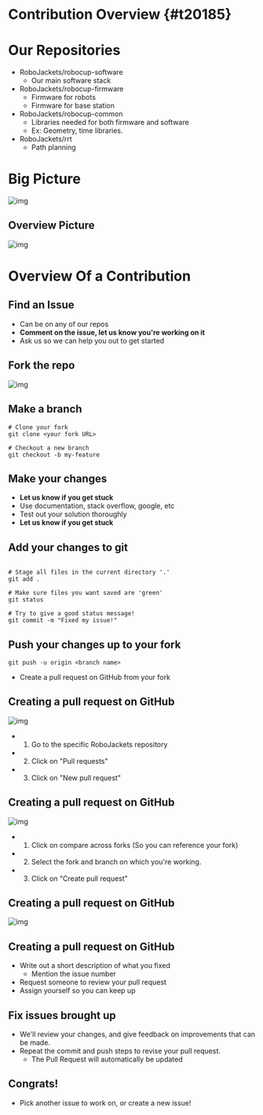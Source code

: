 # Contribution Overview {#t20185}


# Our Repositories

-   RoboJackets/robocup-software
    -   Our main software stack
-   RoboJackets/robocup-firmware
    -   Firmware for robots
    -   Firmware for base station
-   RoboJackets/robocup-common
    -   Libraries needed for both firmware and software
    -   Ex: Geometry, time libraries.
-   RoboJackets/rrt
    -   Path planning


# Big Picture

![img](https://i.imgur.com/VAK4mLY.png)


## Overview Picture

![img](https://cloud.GitHubusercontent.com/assets/4349709/11414363/8936f22e-93c2-11e5-9324-5c9055b1a4e4.jpg)


# Overview Of a Contribution


## Find an Issue

-   Can be on any of our repos
-   **Comment on the issue, let us know you're working on it**
-   Ask us so we can help you out to get started


## Fork the repo

![img]( https://i.imgur.com/FCv2gZH.png)


## Make a branch

```shell
# Clone your fork
git clone <your fork URL>

# Checkout a new branch
git checkout -b my-feature
```


## Make your changes

-   **Let us know if you get stuck**
-   Use documentation, stack overflow, google, etc
-   Test out your solution thoroughly
-   **Let us know if you get stuck**


## Add your changes to git

```shell

# Stage all files in the current directory '.'
git add .

# Make sure files you want saved are 'green'
git status

# Try to give a good status message!
git commit -m "Fixed my issue!"
```


## Push your changes up to your fork

```shell
git push -u origin <branch name>
```

-   Create a pull request on GitHub from your fork


## Creating a pull request on GitHub

![img]( https://i.imgur.com/P3BBw6m.png)

-   1. Go to the specific RoboJackets repository
-   2. Click on "Pull requests"
-   3. Click on "New pull request"


## Creating a pull request on GitHub

![img]( https://i.imgur.com/KxR8Wtz.png)

-   1. Click on compare across forks (So you can reference your fork)
-   2. Select the fork and branch on which you're working.
-   3. Click on "Create pull request"


## Creating a pull request on GitHub

![img]( https://i.imgur.com/n2yxtKe.png)


## Creating a pull request on GitHub

-   Write out a short description of what you fixed
    -   Mention the issue number
-   Request someone to review your pull request
-   Assign yourself so you can keep up


## Fix issues brought up

-   We'll review your changes, and give feedback on improvements that can be made.
-   Repeat the commit and push steps to revise your pull request.
    -   The Pull Request will automatically be updated


## Congrats!

-   Pick another issue to work on, or create a new issue!
